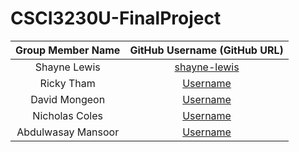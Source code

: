 # CSCI3230U-FinalProject

| Group Member Name | GitHub Username (GitHub URL)|
| :------------------------:|:--------------------------------------:|
| Shayne Lewis | [shayne-lewis](https://github.com/shayne-lewis) |
| Ricky Tham | [Username](https://github.com/) |
| David Mongeon | [Username](https://github.com/) |
| Nicholas Coles | [Username](https://github.com/) |
| Abdulwasay Mansoor | [Username](https://github.com/) |
